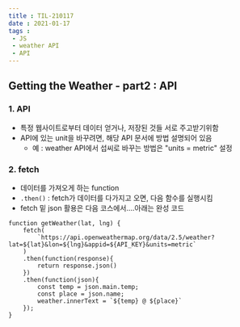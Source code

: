 ```yaml
---
title : TIL-210117
date : 2021-01-17
tags :
 - JS
 - weather API
 - API
---
```



## Getting the Weather - part2 : API


### 1. API
* 특정 웹사이트로부터 데이터 얻거나, 저장된 것들 서로 주고받기위함
* API에 있는 unit을 바꾸려면, 해당 API 문서에 방법 설명되어 있음
    * 예 : weather API에서 섭씨로 바꾸는 방법은 "units = metric" 설정


### 2. fetch
* 데이터를 가져오게 하는 function
* `.then()` :  fetch가 데이터를 다가지고 오면, 다음 함수를 실행시킴
* fetch 밑 json 활용은 다음 코스에서....아래는 완성 코드

```
function getWeather(lat, lng) {
    fetch(
        `https://api.openweathermap.org/data/2.5/weather?lat=${lat}&lon=${lng}&appid=${API_KEY}&units=metric`
    )
    .then(function(response){
        return response.json()
    })
    .then(function(json){
        const temp = json.main.temp;
        const place = json.name;
        weather.innerText = `${temp} @ ${place}`
    });
}
```